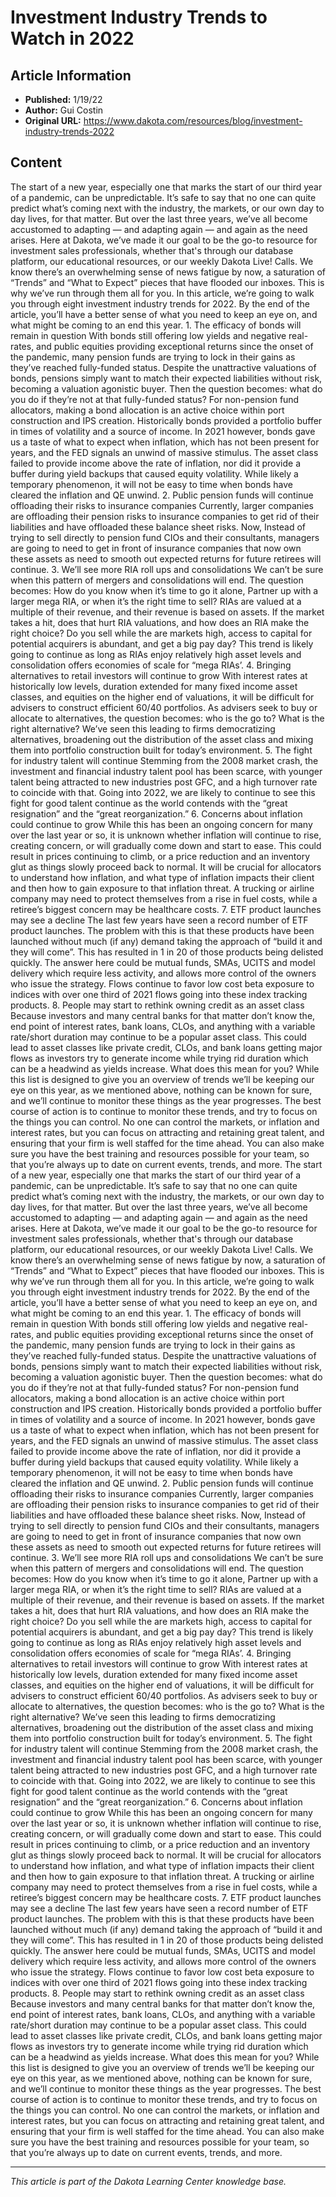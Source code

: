 # Investment Industry Trends to Watch in 2022

## Article Information
- **Published:** 1/19/22
- **Author:** Gui Costin
- **Original URL:** https://www.dakota.com/resources/blog/investment-industry-trends-2022

## Content

The start of a new year, especially one that marks the start of our third year of a pandemic, can be unpredictable. It’s safe to say that no one can quite predict what’s coming next with the industry, the markets, or our own day to day lives, for that matter. But over the last three years, we’ve all become accustomed to adapting — and adapting again — and again as the need arises. Here at Dakota, we’ve made it our goal to be the go-to resource for investment sales professionals, whether that's through our database platform, our educational resources, or our weekly Dakota Live! Calls. We know there’s an overwhelming sense of news fatigue by now, a saturation of “Trends” and “What to Expect” pieces that have flooded our inboxes. This is why we’ve run through them all for you. In this article, we’re going to walk you through eight investment industry trends for 2022. By the end of the article, you’ll have a better sense of what you need to keep an eye on, and what might be coming to an end this year. 1. The efficacy of bonds will remain in question With bonds still offering low yields and negative real-rates, and public equities providing exceptional returns since the onset of the pandemic, many pension funds are trying to lock in their gains as they’ve reached fully-funded status. Despite the unattractive valuations of bonds, pensions simply want to match their expected liabilities without risk, becoming a valuation agonistic buyer. Then the question becomes: what do you do if they’re not at that fully-funded status? For non-pension fund allocators, making a bond allocation is an active choice within port construction and IPS creation. Historically bonds provided a portfolio buffer in times of volatility and a source of income. In 2021 however, bonds gave us a taste of what to expect when inflation, which has not been present for years, and the FED signals an unwind of massive stimulus. The asset class failed to provide income above the rate of inflation, nor did it provide a buffer during yield backups that caused equity volatility. While likely a temporary phenomenon, it will not be easy to time when bonds have cleared the inflation and QE unwind. 2. Public pension funds will continue offloading their risks to insurance companies Currently, larger companies are offloading their pension risks to insurance companies to get rid of their liabilities and have offloaded these balance sheet risks. Now, Instead of trying to sell directly to pension fund CIOs and their consultants, managers are going to need to get in front of insurance companies that now own these assets as need to smooth out expected returns for future retirees will continue. 3. We’ll see more RIA roll ups and consolidations We can’t be sure when this pattern of mergers and consolidations will end. The question becomes: How do you know when it’s time to go it alone, Partner up with a larger mega RIA, or when it’s the right time to sell? RIAs are valued at a multiple of their revenue, and their revenue is based on assets. If the market takes a hit, does that hurt RIA valuations, and how does an RIA make the right choice? Do you sell while the are markets high, access to capital for potential acquirers is abundant, and get a big pay day? This trend is likely going to continue as long as RIAs enjoy relatively high asset levels and consolidation offers economies of scale for “mega RIAs’. 4. Bringing alternatives to retail investors will continue to grow With interest rates at historically low levels, duration extended for many fixed income asset classes, and equities on the higher end of valuations, it will be difficult for advisers to construct efficient 60/40 portfolios. As advisers seek to buy or allocate to alternatives, the question becomes: who is the go to? What is the right alternative? We’ve seen this leading to firms democratizing alternatives, broadening out the distribution of the asset class and mixing them into portfolio construction built for today’s environment. 5. The fight for industry talent will continue Stemming from the 2008 market crash, the investment and financial industry talent pool has been scarce, with younger talent being attracted to new industries post GFC, and a high turnover rate to coincide with that. Going into 2022, we are likely to continue to see this fight for good talent continue as the world contends with the “great resignation” and the “great reorganization.” 6. Concerns about inflation could continue to grow While this has been an ongoing concern for many over the last year or so, it is unknown whether inflation will continue to rise, creating concern, or will gradually come down and start to ease. This could result in prices continuing to climb, or a price reduction and an inventory glut as things slowly proceed back to normal. It will be crucial for allocators to understand how inflation, and what type of inflation impacts their client and then how to gain exposure to that inflation threat. A trucking or airline company may need to protect themselves from a rise in fuel costs, while a retiree’s biggest concern may be healthcare costs. 7. ETF product launches may see a decline The last few years have seen a record number of ETF product launches. The problem with this is that these products have been launched without much (if any) demand taking the approach of “build it and they will come”. This has resulted in 1 in 20 of those products being delisted quickly. The answer here could be mutual funds, SMAs, UCITS and model delivery which require less activity, and allows more control of the owners who issue the strategy. Flows continue to favor low cost beta exposure to indices with over one third of 2021 flows going into these index tracking products. 8. People may start to rethink owning credit as an asset class Because investors and many central banks for that matter don’t know the, end point of interest rates, bank loans, CLOs, and anything with a variable rate/short duration may continue to be a popular asset class. This could lead to asset classes like private credit, CLOs, and bank loans getting major flows as investors try to generate income while trying rid duration which can be a headwind as yields increase. What does this mean for you? While this list is designed to give you an overview of trends we’ll be keeping our eye on this year, as we mentioned above, nothing can be known for sure, and we’ll continue to monitor these things as the year progresses. The best course of action is to continue to monitor these trends, and try to focus on the things you can control. No one can control the markets, or inflation and interest rates, but you can focus on attracting and retaining great talent, and ensuring that your firm is well staffed for the time ahead. You can also make sure you have the best training and resources possible for your team, so that you’re always up to date on current events, trends, and more. The start of a new year, especially one that marks the start of our third year of a pandemic, can be unpredictable. It’s safe to say that no one can quite predict what’s coming next with the industry, the markets, or our own day to day lives, for that matter. But over the last three years, we’ve all become accustomed to adapting — and adapting again — and again as the need arises. Here at Dakota, we’ve made it our goal to be the go-to resource for investment sales professionals, whether that's through our database platform, our educational resources, or our weekly Dakota Live! Calls. We know there’s an overwhelming sense of news fatigue by now, a saturation of “Trends” and “What to Expect” pieces that have flooded our inboxes. This is why we’ve run through them all for you. In this article, we’re going to walk you through eight investment industry trends for 2022. By the end of the article, you’ll have a better sense of what you need to keep an eye on, and what might be coming to an end this year. 1. The efficacy of bonds will remain in question With bonds still offering low yields and negative real-rates, and public equities providing exceptional returns since the onset of the pandemic, many pension funds are trying to lock in their gains as they’ve reached fully-funded status. Despite the unattractive valuations of bonds, pensions simply want to match their expected liabilities without risk, becoming a valuation agonistic buyer. Then the question becomes: what do you do if they’re not at that fully-funded status? For non-pension fund allocators, making a bond allocation is an active choice within port construction and IPS creation. Historically bonds provided a portfolio buffer in times of volatility and a source of income. In 2021 however, bonds gave us a taste of what to expect when inflation, which has not been present for years, and the FED signals an unwind of massive stimulus. The asset class failed to provide income above the rate of inflation, nor did it provide a buffer during yield backups that caused equity volatility. While likely a temporary phenomenon, it will not be easy to time when bonds have cleared the inflation and QE unwind. 2. Public pension funds will continue offloading their risks to insurance companies Currently, larger companies are offloading their pension risks to insurance companies to get rid of their liabilities and have offloaded these balance sheet risks. Now, Instead of trying to sell directly to pension fund CIOs and their consultants, managers are going to need to get in front of insurance companies that now own these assets as need to smooth out expected returns for future retirees will continue. 3. We’ll see more RIA roll ups and consolidations We can’t be sure when this pattern of mergers and consolidations will end. The question becomes: How do you know when it’s time to go it alone, Partner up with a larger mega RIA, or when it’s the right time to sell? RIAs are valued at a multiple of their revenue, and their revenue is based on assets. If the market takes a hit, does that hurt RIA valuations, and how does an RIA make the right choice? Do you sell while the are markets high, access to capital for potential acquirers is abundant, and get a big pay day? This trend is likely going to continue as long as RIAs enjoy relatively high asset levels and consolidation offers economies of scale for “mega RIAs’. 4. Bringing alternatives to retail investors will continue to grow With interest rates at historically low levels, duration extended for many fixed income asset classes, and equities on the higher end of valuations, it will be difficult for advisers to construct efficient 60/40 portfolios. As advisers seek to buy or allocate to alternatives, the question becomes: who is the go to? What is the right alternative? We’ve seen this leading to firms democratizing alternatives, broadening out the distribution of the asset class and mixing them into portfolio construction built for today’s environment. 5. The fight for industry talent will continue Stemming from the 2008 market crash, the investment and financial industry talent pool has been scarce, with younger talent being attracted to new industries post GFC, and a high turnover rate to coincide with that. Going into 2022, we are likely to continue to see this fight for good talent continue as the world contends with the “great resignation” and the “great reorganization.” 6. Concerns about inflation could continue to grow While this has been an ongoing concern for many over the last year or so, it is unknown whether inflation will continue to rise, creating concern, or will gradually come down and start to ease. This could result in prices continuing to climb, or a price reduction and an inventory glut as things slowly proceed back to normal. It will be crucial for allocators to understand how inflation, and what type of inflation impacts their client and then how to gain exposure to that inflation threat. A trucking or airline company may need to protect themselves from a rise in fuel costs, while a retiree’s biggest concern may be healthcare costs. 7. ETF product launches may see a decline The last few years have seen a record number of ETF product launches. The problem with this is that these products have been launched without much (if any) demand taking the approach of “build it and they will come”. This has resulted in 1 in 20 of those products being delisted quickly. The answer here could be mutual funds, SMAs, UCITS and model delivery which require less activity, and allows more control of the owners who issue the strategy. Flows continue to favor low cost beta exposure to indices with over one third of 2021 flows going into these index tracking products. 8. People may start to rethink owning credit as an asset class Because investors and many central banks for that matter don’t know the, end point of interest rates, bank loans, CLOs, and anything with a variable rate/short duration may continue to be a popular asset class. This could lead to asset classes like private credit, CLOs, and bank loans getting major flows as investors try to generate income while trying rid duration which can be a headwind as yields increase. What does this mean for you? While this list is designed to give you an overview of trends we’ll be keeping our eye on this year, as we mentioned above, nothing can be known for sure, and we’ll continue to monitor these things as the year progresses. The best course of action is to continue to monitor these trends, and try to focus on the things you can control. No one can control the markets, or inflation and interest rates, but you can focus on attracting and retaining great talent, and ensuring that your firm is well staffed for the time ahead. You can also make sure you have the best training and resources possible for your team, so that you’re always up to date on current events, trends, and more.

---

*This article is part of the Dakota Learning Center knowledge base.*